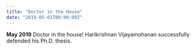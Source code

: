 ```yaml
---
title: "Doctor in the House"
date: "2019-05-01T00:00:00Z"
---
```

**May 2019** Doctor in the house! Harikrishnan Vijayamohanan successfully defended his Ph.D. thesis.